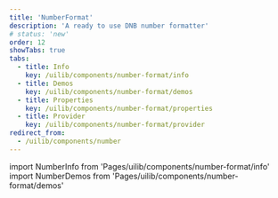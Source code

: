 ```yaml
---
title: 'NumberFormat'
description: 'A ready to use DNB number formatter'
# status: 'new'
order: 12
showTabs: true
tabs:
  - title: Info
    key: /uilib/components/number-format/info
  - title: Demos
    key: /uilib/components/number-format/demos
  - title: Properties
    key: /uilib/components/number-format/properties
  - title: Provider
    key: /uilib/components/number-format/provider
redirect_from:
  - /uilib/components/number
---
```


import NumberInfo from 'Pages/uilib/components/number-format/info'
import NumberDemos from 'Pages/uilib/components/number-format/demos'

<NumberInfo />
<NumberDemos />
